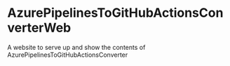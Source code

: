 # AzurePipelinesToGitHubActionsConverterWeb
A website to serve up and show the contents of AzurePipelinesToGitHubActionsConverter
